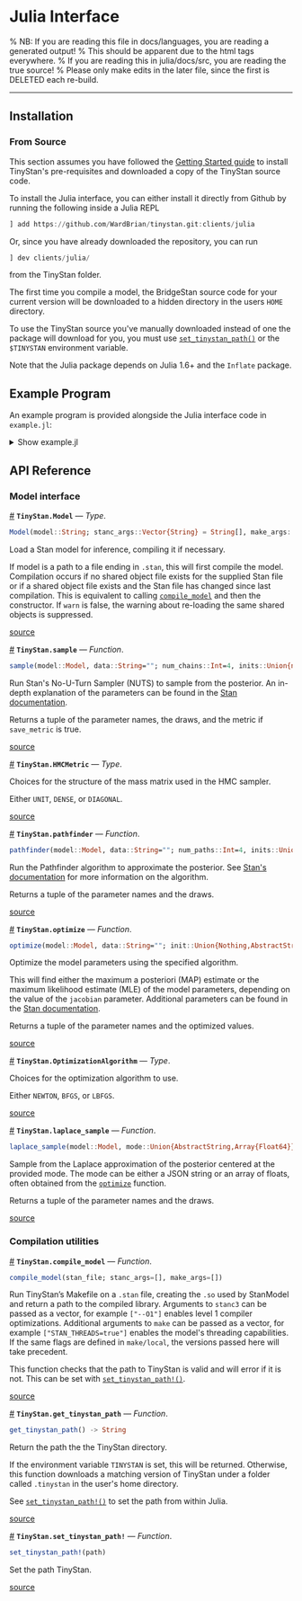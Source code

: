 
<a id='Julia-Interface'></a>

<a id='Julia-Interface-1'></a>

# Julia Interface


% NB: If you are reading this file in docs/languages, you are reading a generated output!
% This should be apparent due to the html tags everywhere.
% If you are reading this in julia/docs/src, you are reading the true source!
% Please only make edits in the later file, since the first is DELETED each re-build.


---


<a id='Installation'></a>

<a id='Installation-1'></a>

## Installation


<a id='From-Source'></a>

<a id='From-Source-1'></a>

### From Source


This section assumes you have followed the [Getting Started guide](../getting-started.rst) to install TinyStan's pre-requisites and downloaded a copy of the TinyStan source code.


To install the Julia interface, you can either install it directly from Github by running the following inside a Julia REPL


```julia
] add https://github.com/WardBrian/tinystan.git:clients/julia
```


Or, since you have already downloaded the repository, you can run


```julia
] dev clients/julia/
```


from the TinyStan folder.


The first time you compile a model, the BridgeStan source code for your current version will be downloaded to a hidden directory in the users `HOME` directory.


To use the TinyStan source you've manually downloaded instead of one the package will download for you, you must use [`set_tinystan_path()`](TinyStan.set_tinystan_path!) or the `$TINYSTAN` environment variable.


Note that the Julia package depends on Julia 1.6+ and the `Inflate` package.


<a id='Example-Program'></a>

<a id='Example-Program-1'></a>

## Example Program


An example program is provided alongside the Julia interface code in `example.jl`:


<details>
<summary><a>Show example.jl</a></summary>


```{literalinclude} ../../clients/julia/example.jl
:language: julia
```


</details>


<a id='API-Reference'></a>

<a id='API-Reference-1'></a>

## API Reference


<a id='Model-interface'></a>

<a id='Model-interface-1'></a>

### Model interface

<a id='TinyStan.Model' href='#TinyStan.Model'>#</a>
**`TinyStan.Model`** &mdash; *Type*.



```julia
Model(model::String; stanc_args::Vector{String} = String[], make_args::Vector{String} = String[], warn::Bool = true)
```

Load a Stan model for inference, compiling it if necessary.

If model is a path to a file ending in `.stan`, this will first compile the model.  Compilation occurs if no shared object file exists for the supplied Stan file or if a shared object file exists and the Stan file has changed since last compilation.  This is equivalent to calling [`compile_model`](julia.md#TinyStan.compile_model) and then the constructor. If `warn` is false, the warning about re-loading the same shared objects is suppressed.


<a target='_blank' href='https://github.com/WardBrian/TinyStan/blob/main/clients/julia/src/model.jl#L43-L54' class='documenter-source'>source</a><br>

<a id='TinyStan.sample' href='#TinyStan.sample'>#</a>
**`TinyStan.sample`** &mdash; *Function*.



```julia
sample(model::Model, data::String=""; num_chains::Int=4, inits::Union{nothing,AbstractString,AbstractArray{AbstractString}}=nothing, seed::Union{Nothing,UInt32}=nothing, id::Int=1, init_radius=2.0, num_warmup::Int=1000, num_samples::Int=1000, metric::HMCMetric=DIAGONAL, init_inv_metric::Union{Nothing,Array{Float64}}=nothing, save_metric::Bool=false, adapt::Bool=true, delta::Float64=0.8, gamma::Float64=0.05, kappa::Float64=0.75, t0::Int=10, init_buffer::Int=75, term_buffer::Int=50, window::Int=25, save_warmup::Bool=false, stepsize::Float64=1.0, stepsize_jitter::Float64=0.0, max_depth::Int=10, refresh::Int=0, num_threads::Int=-1)
```

Run Stan's No-U-Turn Sampler (NUTS) to sample from the posterior. An in-depth explanation of the parameters can be found in the [Stan documentation](https://mc-stan.org/docs/reference-manual/mcmc.html).

Returns a tuple of the parameter names, the draws, and the metric if `save_metric` is true.


<a target='_blank' href='https://github.com/WardBrian/TinyStan/blob/main/clients/julia/src/model.jl#L169-L179' class='documenter-source'>source</a><br>

<a id='TinyStan.HMCMetric' href='#TinyStan.HMCMetric'>#</a>
**`TinyStan.HMCMetric`** &mdash; *Type*.



Choices for the structure of the mass matrix used in the HMC sampler.

Either `UNIT`, `DENSE`, or `DIAGONAL`.


<a target='_blank' href='https://github.com/WardBrian/TinyStan/blob/main/clients/julia/src/model.jl#L3-L7' class='documenter-source'>source</a><br>

<a id='TinyStan.pathfinder' href='#TinyStan.pathfinder'>#</a>
**`TinyStan.pathfinder`** &mdash; *Function*.



```julia
pathfinder(model::Model, data::String=""; num_paths::Int=4, inits::Union{nothing,AbstractString,AbstractArray{AbstractString}}=nothing, seed::Union{Nothing,UInt32}=nothing, id::Int=1, init_radius=2.0, num_draws::Int=1000, max_history_size::Int=5, init_alpha::Float64=0.001, tol_obj::Float64=1e-12, tol_rel_obj::Float64=1e4, tol_grad::Float64=1e-8, tol_rel_grad::Float64=1e7, tol_param::Float64=1e-8, num_iterations::Int=1000, num_elbo_draws::Int=25, num_multi_draws::Int=1000, calculate_lp::Bool=true, psis_resample::Bool=true, refresh::Int=0, num_threads::Int=-1)
```

Run the Pathfinder algorithm to approximate the posterior. See [Stan's documentation](https://mc-stan.org/docs/reference-manual/pathfinder.html) for more information on the algorithm.

Returns a tuple of the parameter names and the draws.


<a target='_blank' href='https://github.com/WardBrian/TinyStan/blob/main/clients/julia/src/model.jl#L309-L317' class='documenter-source'>source</a><br>

<a id='TinyStan.optimize' href='#TinyStan.optimize'>#</a>
**`TinyStan.optimize`** &mdash; *Function*.



```julia
optimize(model::Model, data::String=""; init::Union{Nothing,AbstractString}=nothing, seed::Union{UInt32,Nothing}=nothing, id::Int=1, init_radius::Float64=2.0, algorithm::OptimizationAlgorithm=LBFGS, jacobian::Bool=false, num_iterations::Int=2000, max_history_size::Int=5, init_alpha::Float64=0.001, tol_obj::Float64=1e-12, tol_rel_obj::Float64=1e4, tol_grad::Float64=1e-8, tol_rel_grad::Float64=1e7, tol_param::Float64=1e-8, refresh::Int=0, num_threads::Int=-1)
```

Optimize the model parameters using the specified algorithm.

This will find either the maximum a posteriori (MAP) estimate or the maximum likelihood estimate (MLE) of the model parameters, depending on the value of the `jacobian` parameter. Additional parameters can be found in the [Stan documentation](https://mc-stan.org/docs/reference-manual/optimization.html).

Returns a tuple of the parameter names and the optimized values.


<a target='_blank' href='https://github.com/WardBrian/TinyStan/blob/main/clients/julia/src/model.jl#L407-L418' class='documenter-source'>source</a><br>

<a id='TinyStan.OptimizationAlgorithm' href='#TinyStan.OptimizationAlgorithm'>#</a>
**`TinyStan.OptimizationAlgorithm`** &mdash; *Type*.



Choices for the optimization algorithm to use.

Either `NEWTON`, `BFGS`, or `LBFGS`.


<a target='_blank' href='https://github.com/WardBrian/TinyStan/blob/main/clients/julia/src/model.jl#L14-L18' class='documenter-source'>source</a><br>

<a id='TinyStan.laplace_sample' href='#TinyStan.laplace_sample'>#</a>
**`TinyStan.laplace_sample`** &mdash; *Function*.



```julia
laplace_sample(model::Model, mode::Union{AbstractString,Array{Float64}}, data::AbstractString=""; num_draws::Int=1000, jacobian::Bool=true, calculate_lp::Bool=true, save_hessian::Bool=false, seed::Union{UInt32,Nothing}=nothing, refresh::Int=0, num_threads::Int=-1)
```

Sample from the Laplace approximation of the posterior centered at the provided mode. The mode can be either a JSON string or an array of floats, often obtained from the [`optimize`](julia.md#TinyStan.optimize) function.

Returns a tuple of the parameter names and the draws.


<a target='_blank' href='https://github.com/WardBrian/TinyStan/blob/main/clients/julia/src/model.jl#L481-L490' class='documenter-source'>source</a><br>


<a id='Compilation-utilities'></a>

<a id='Compilation-utilities-1'></a>

### Compilation utilities

<a id='TinyStan.compile_model' href='#TinyStan.compile_model'>#</a>
**`TinyStan.compile_model`** &mdash; *Function*.



```julia
compile_model(stan_file; stanc_args=[], make_args=[])
```

Run TinyStan’s Makefile on a `.stan` file, creating the `.so` used by StanModel and return a path to the compiled library. Arguments to `stanc3` can be passed as a vector, for example `["--O1"]` enables level 1 compiler optimizations. Additional arguments to `make` can be passed as a vector, for example `["STAN_THREADS=true"]` enables the model's threading capabilities. If the same flags are defined in `make/local`, the versions passed here will take precedent.

This function checks that the path to TinyStan is valid and will error if it is not. This can be set with [`set_tinystan_path!()`](julia.md#TinyStan.set_tinystan_path!).


<a target='_blank' href='https://github.com/WardBrian/TinyStan/blob/main/clients/julia/src/compile.jl#L61-L74' class='documenter-source'>source</a><br>

<a id='TinyStan.get_tinystan_path' href='#TinyStan.get_tinystan_path'>#</a>
**`TinyStan.get_tinystan_path`** &mdash; *Function*.



```julia
get_tinystan_path() -> String
```

Return the path the the TinyStan directory.

If the environment variable `TINYSTAN` is set, this will be returned. Otherwise, this function downloads a matching version of TinyStan under a folder called `.tinystan` in the user's home directory.

See [`set_tinystan_path!()`](julia.md#TinyStan.set_tinystan_path!) to set the path from within Julia.


<a target='_blank' href='https://github.com/WardBrian/TinyStan/blob/main/clients/julia/src/compile.jl#L27-L37' class='documenter-source'>source</a><br>

<a id='TinyStan.set_tinystan_path!' href='#TinyStan.set_tinystan_path!'>#</a>
**`TinyStan.set_tinystan_path!`** &mdash; *Function*.



```julia
set_tinystan_path!(path)
```

Set the path TinyStan.


<a target='_blank' href='https://github.com/WardBrian/TinyStan/blob/main/clients/julia/src/compile.jl#L17-L21' class='documenter-source'>source</a><br>

